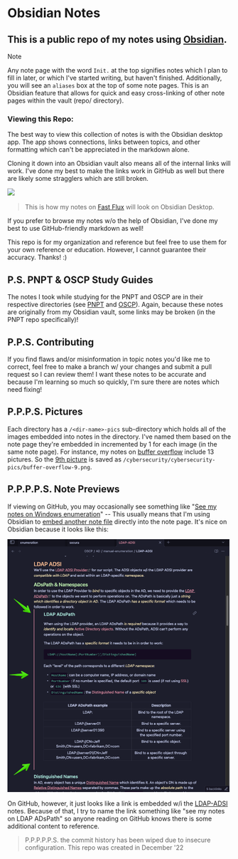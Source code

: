 # Obsidian Notes
## This is a public repo of my notes using [Obsidian](https://obsidian.md/).
> [!NOTE]
> Any note page with the word `Init.` at the top signifies notes which I plan to fill in later, or which I've started writing, but haven't finished.
> Additionally, you will see an `aliases` box at the top of some note pages. This is an Obsidian feature that allows for quick and easy cross-linking of other note pages within the vault (repo/ directory).
### Viewing this Repo:
The best way to view this collection of notes is with the Obsidian desktop app. The app shows connections, links between topics, and other formatting which can't be appreciated in the markdown alone.

Cloning it down into an Obsidian vault also means all of the internal links will work. I've done my best to make the links work in GitHub as well but there are likely some stragglers which are still broken.

<picture>

<img src=cybersecurity/cybersecurity-pics/fast-flux-README-pic.png width="400">

</picture>
<br>

> This is how my notes on [Fast Flux](cybersecurity/TTPs/c2/fast-flux.md) will look on Obsidian Desktop.

If you prefer to browse my notes w/o the help of Obsidian, I've done my best to use GitHub-friendly markdown as well!

This repo is for my organization and reference but feel free to use them for your own reference or education. However, I cannot guarantee their accuracy. Thanks! :)
## P.S. PNPT & OSCP Study Guides
The notes I took while studying for the PNPT and OSCP are in their respective directories (see [PNPT](PNPT/README.md) and [OSCP](OSCP/README.md)). Again, because these notes are originally from my Obsidian vault, some links may be broken (in the PNPT repo specifically)!
## P.P.S. Contributing
If you find flaws and/or misinformation in topic notes you'd like me to correct, feel free to make a branch w/ your changes and submit a pull request so I can review them! I want these notes to be accurate and because I'm learning so much so quickly, I'm sure there are notes which need fixing!
## P.P.P.S. Pictures
Each directory has a `/<dir-name>-pics` sub-directory which holds all of the images embedded into notes in the directory. I've named them based on the note page they're embedded in incremented by 1 for each image (in the same note page). For instance, my notes on [buffer overflow](cybersecurity/TTPs/exploitation/binary-exploitation/buffer-overflow.md) include 13 pictures. So the [9th picture](cybersecurity/cybersecurity-pics/buffer-overflow-9.png) is saved as `/cybersecurity/cybersecurity-pics/buffer-overflow-9.png`.
## P.P.P.P.S. Note Previews
If viewing on GitHub, you may occasionally see something like "[See my notes on Windows enumeration](computers/windows/enumeration.md)" -- This usually means that I'm using Obsidian to [embed another note file](https://help.obsidian.md/embeds) directly into the note page. It's nice on Obsidian because it looks like this:
<picture>

<img src=OSCP/oscp-pics/README-2.png width="500">

</picture>

On GitHub, however, it just looks like a link is embedded w/i the [LDAP-ADSI](OSCP/AD/manual-enumeration/LDAP-ADSI.md) notes. Because of that, I try to name the link something like "see my notes on LDAP ADsPath" so anyone reading on GitHub knows there is some additional content to reference.

> P.P.P.P.P.S. the commit history has been wiped due to insecure configuration. This repo was created in December '22